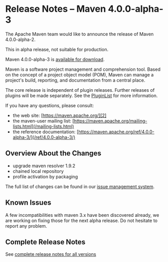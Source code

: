 <!--
 Licensed to the Apache Software Foundation (ASF) under one
 or more contributor license agreements.  See the NOTICE file
 distributed with this work for additional information
 regarding copyright ownership.  The ASF licenses this file
 to you under the Apache License, Version 2.0 (the
 "License"); you may not use this file except in compliance
 with the License.  You may obtain a copy of the License at

   http://www.apache.org/licenses/LICENSE-2.0

 Unless required by applicable law or agreed to in writing,
 software distributed under the License is distributed on an
 "AS IS" BASIS, WITHOUT WARRANTIES OR CONDITIONS OF ANY
 KIND, either express or implied.  See the License for the
 specific language governing permissions and limitations
 under the License.
-->

# Release Notes &#x2013; Maven 4.0.0-alpha-3

The Apache Maven team would like to announce the release of Maven 4.0.0-alpha-2.

This in alpha release, not suitable for production.

Maven 4.0.0-alpha-3 is [available for download][0].

Maven is a software project management and comprehension tool. Based on the concept of a project object model (POM), Maven can manage a project's build, reporting, and documentation from a central place.

The core release is independent of plugin releases. Further releases of plugins will be made separately. See the [PluginList][1] for more information.

If you have any questions, please consult:

- the web site: [https://maven.apache.org/][2]
- the maven-user mailing list: [https://maven.apache.org/mailing-lists.html](/mailing-lists.html)
- the reference documentation: [https://maven.apache.org/ref/4.0.0-alpha-3/](/ref/4.0.0-alpha-3/)

## Overview About the Changes

- upgrade maven resolver 1.9.2
- chained local repository
- profile activation by packaging

The full list of changes can be found in our [issue management system][4].

## Known Issues

A few incompatibilities with maven 3.x have been discovered already, we are working on fixing those for the next alpha release.  Do not hesitate to report any problem.

## Complete Release Notes

See [complete release notes for all versions][5]

[0]: https://dlcdn.apache.org/maven/maven-4/4.0.0-alpha-3/
[1]: ../../plugins/index.html
[2]: https://maven.apache.org/
[4]: https://issues.apache.org/jira/secure/ReleaseNote.jspa?projectId=12316922&version=12352443
[5]: ../../docs/history.html
